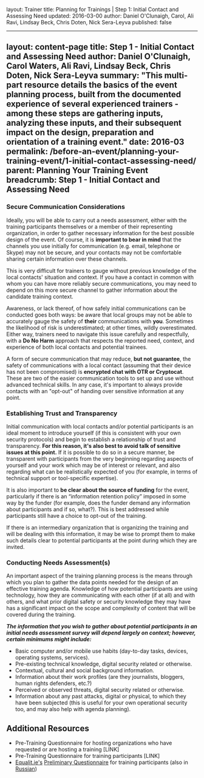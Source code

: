 layout: Trainer
title: Planning for Trainings | Step 1: Initial Contact and Assessing Need
updated: 2016-03-00
author: Daniel O'Clunaigh, Carol, Ali Ravi, Lindsay Beck, Chris Doten, Nick Sera-Leyva
published: false

---
layout: content-page
title: Step 1 - Initial Contact and Assessing Need
author: Daniel O'Clunaigh, Carol Waters, Ali Ravi, Lindsay Beck, Chris Doten, Nick Sera-Leyva
summary: "This multi-part resource details the basics of the event planning process, built from the documented experience of several experienced trainers - among these steps are gathering inputs, analyzing these inputs, and their subsequent impact on the design, preparation and orientation of a training event."
date: 2016-03
permalink: /before-an-event/planning-your-training-event/1-initial-contact-assessing-need/
parent: Planning Your Training Event
breadcrumb: Step 1 - Initial Contact and Assessing Need
---
### Secure Communication Considerations
Ideally, you will be able to carry out a needs assessment, either with the training participants themselves or a member of their representing organization, in order to gather necessary information for the best possible design of the event. Of course, it is **important to bear in mind** that the channels you use initially for communication (e.g. email, telephone or Skype) may not be secure, and your contacts may not be comfortable sharing certain information over these channels. 

This is very difficult for trainers to gauge without previous knowledge of the local contacts' situation and context. If you have a contact in common with whom you can have more reliably secure communications, you may need to depend on this more secure channel to gather information about the candidate training context.
 
Awareness, or lack thereof, of how safely initial communications can be conducted goes both ways: be aware that local groups may not be able to accurately gauge the safety of **their** communications with **you**. Sometimes the likelihood of risk is underestimated; at other times, wildly overestimated. Either way, trainers need to navigate this issue carefully and respectfully, with a **Do No Harm** approach that respects the reported need, context, and experience of both local contacts and potential trainees.
 
A form of secure communication that may reduce, **but not guarantee**, the safety of communications with a local contact (assuming that their device has not been compromised) is **encrypted chat with OTR or Cryptocat**. These are two of the easier communication tools to set up and use without advanced technical skills. In any case, it's important to always provide contacts with an "opt-out" of handing over sensitive information at any point.

### Establishing Trust and Transparency ###
Initial communication with local contacts and/or potential participants is an ideal moment to introduce yourself (if this is consistent with your own security protocols) and begin to establish a relationship of trust and transparency. **For this reason, it's also best to avoid talk of sensitive issues at this point.** If it is possible to do so in a secure manner, be transparent with participants from the very beginning regarding aspects of yourself and your work which may be of interest or relevant, and also regarding what can be realistically expected of you (for example, in terms of technical support or tool-specific expertise). 

It is also important to **be clear about the source of funding** for the event, particularly if there is an “information retention policy” imposed in some way by the funder (for example, does the funder demand any information about participants and if so, what?). This is best addressed while participants still have a choice to opt-out of the training. 

If there is an intermediary organization that is organizing the training and will be dealing with this information, it may be wise to prompt them to make such details clear to potential participants at the point during which they are invited.

### Conducting Needs Assessment(s) ###
An important aspect of the training planning process is the means through which you plan to gather the data points needed for the design of an effective training agenda. Knowledge of how potential participants are using technology, how they are communicating with each other (if at all) and with others, and what prior digital safety or security knowledge they may have has a significant impact on the scope and complexity of content that will be covered during the training. 

***The information that you wish to gather about potential participants in an initial needs assessment survey will depend largely on context; however, certain minimums might include:***

- Basic computer and/or mobile use habits (day-to-day tasks, devices, operating systems, services).
- Pre-existing technical knowledge, digital security related or otherwise.
- Contextual, cultural and social background information.
- Information about their work profiles (are they journalists, bloggers, human rights defenders, etc.?) 
- Perceived or observed threats, digital security related or otherwise.
- Information about any past attacks, digital or physical, to which they have been subjected (this is useful for your own operational security too, and may also help with agenda planning).

## Additional Resources ##


- Pre-Training Questionnaire for hosting organizations who have requested or are hosting a training [LINK]
- Pre-Training Questionnaire for training participants [LINK]
- [Equalit.ie's](https://equalit.ie/) [Preliminary Questionnaire](https://learn.equalit.ie/wiki/Resource_Kit/Questionnaire) for training participants (also in [Russian](https://learn.equalit.ie/wiki/%D0%9E%D0%BF%D1%80%D0%BE%D1%81%D0%BD%D0%B8%D0%BA_%D1%83%D1%87%D0%B0%D1%81%D1%82%D0%BD%D0%B8%D0%BA%D0%BE%D0%B2))

